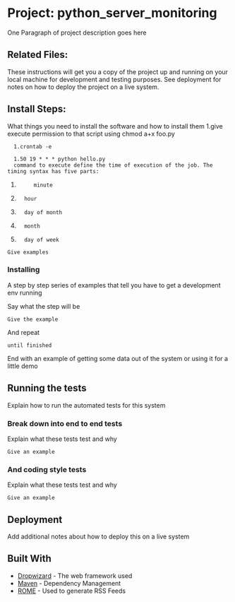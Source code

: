 # Project: python_server_monitoring

One Paragraph of project description goes here

## Related Files:

These instructions will get you a copy of the project up and running on your local machine for development and testing purposes. See deployment for notes on how to deploy the project on a live system.

## Install Steps:

What things you need to install the software and how to install them
1.give execute permission to that script using
          chmod a+x foo.py
      
      1.crontab -e
      
      1.50 19 * * * python hello.py 
      command to execute define the time of execution of the job. The timing syntax has five parts:
1. 			minute
1.       hour
1.       day of month
1.       month
1.       day of week

```
Give examples
```

### Installing

A step by step series of examples that tell you have to get a development env running

Say what the step will be

```
Give the example
```

And repeat

```
until finished
```

End with an example of getting some data out of the system or using it for a little demo

## Running the tests

Explain how to run the automated tests for this system

### Break down into end to end tests

Explain what these tests test and why

```
Give an example
```

### And coding style tests

Explain what these tests test and why

```
Give an example
```

## Deployment

Add additional notes about how to deploy this on a live system

## Built With

* [Dropwizard](http://www.dropwizard.io/1.0.2/docs/) - The web framework used
* [Maven](https://maven.apache.org/) - Dependency Management
* [ROME](https://rometools.github.io/rome/) - Used to generate RSS Feeds
